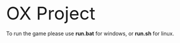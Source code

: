 <font size="19">OX Project</font><br><br>
To run the game please use <b>run.bat</b> for windows, or <b>run.sh</b> for linux.
